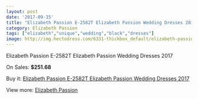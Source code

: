 ```yaml
---
layout: post
date: '2017-09-15'
title: "Elizabeth Passion E-2582T Elizabeth Passion Wedding Dresses 2017"
category: Elizabeth Passion
tags: ["elizabeth","unique","wedding","black","dresses"]
image: http://img.hectodress.com/6331-thickbox_default/elizabeth-passion-e-2582t-elizabeth-passion-wedding-dresses-2013.jpg
---
```

Elizabeth Passion E-2582T Elizabeth Passion Wedding Dresses 2017

On Sales: **$251.68**
<a href="https://www.hectodress.com/elizabeth-passion/3147-elizabeth-passion-e-2582t-elizabeth-passion-wedding-dresses-2013.html"><amp-img layout="responsive" width="600" height="600" src="//img.hectodress.com/6331-thickbox_default/elizabeth-passion-e-2582t-elizabeth-passion-wedding-dresses-2013.jpg" alt="Elizabeth Passion E-2582T Elizabeth Passion Wedding Dresses 2017 0" /></a>

Buy it: [Elizabeth Passion E-2582T Elizabeth Passion Wedding Dresses 2017](https://www.hectodress.com/elizabeth-passion/3147-elizabeth-passion-e-2582t-elizabeth-passion-wedding-dresses-2013.html "Elizabeth Passion E-2582T Elizabeth Passion Wedding Dresses 2017")

View more: [Elizabeth Passion](https://www.hectodress.com/53-elizabeth-passion "Elizabeth Passion")